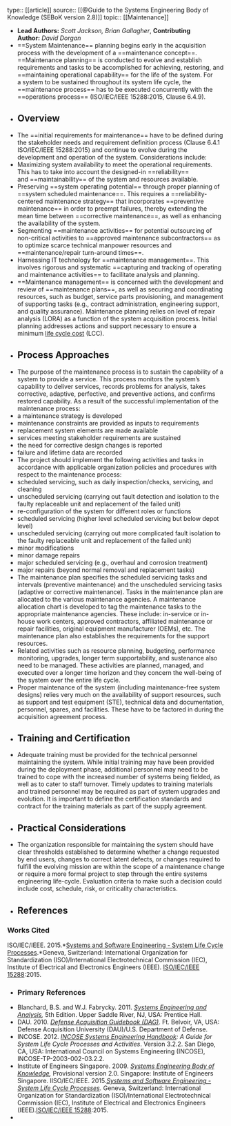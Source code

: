 type:: [[article]]
source:: [[@Guide to the Systems Engineering Body of Knowledge (SEBoK version 2.8)]]
topic:: [[Maintenance]]

- **Lead Authors:** *Scott Jackson, Brian Gallagher*, **Contributing Author:** *David Dorgan*
- ==System Maintenance== planning begins early in the acquisition process with the development of a ==maintenance concept==. ==Maintenance planning== is conducted to evolve and establish requirements and tasks to be accomplished for achieving, restoring, and ==maintaining operational capability== for the life of the system. For a system to be sustained throughout its system life cycle, the ==maintenance process== has to be executed concurrently with the ==operations process== (ISO/IEC/IEEE 15288:2015, Clause 6.4.9).
- ## Overview
- The ==initial requirements for maintenance== have to be defined during the stakeholder needs and requirement definition process (Clause 6.4.1 ISO/IEC/IEEE 15288:2015) and continue to evolve during the development and operation of the system. Considerations include:
- Maximizing system availability to meet the operational requirements. This has to take into account the designed-in ==reliability== and ==maintainability== of the system and resources available.
- Preserving ==system operating potential== through proper planning of ==system scheduled maintenance==. This requires a ==reliability-centered maintenance strategy== that incorporates ==preventive maintenance== in order to preempt failures, thereby extending the mean time between ==corrective maintenance==, as well as enhancing the availability of the system.
- Segmenting ==maintenance activities== for potential outsourcing of non-critical activities to ==approved maintenance subcontractors== as to optimize scarce technical manpower resources and ==maintenance/repair turn-around times==.
- Harnessing IT technology for ==maintenance management==. This involves rigorous and systematic ==capturing and tracking of operating and maintenance activities== to facilitate analysis and planning.
- ==Maintenance management== is concerned with the development and review of ==maintenance plans==, as well as securing and coordinating resources, such as budget, service parts provisioning, and management of supporting tasks (e.g., contract administration, engineering support, and quality assurance). Maintenance planning relies on level of repair analysis (LORA) as a function of the system acquisition process. Initial planning addresses actions and support necessary to ensure a minimum [life cycle cost](https://sebokwiki.org/wiki/Life_Cycle_Cost_(LCC)_(glossary)) (LCC).
- ## Process Approaches
- The purpose of the maintenance process is to sustain the capability of a system to provide a service. This process monitors the system’s capability to deliver services, records problems for analysis, takes corrective, adaptive, perfective, and preventive actions, and confirms restored capability. As a result of the successful implementation of the maintenance process:
- a maintenance strategy is developed
- maintenance constraints are provided as inputs to requirements
- replacement system elements are made available
- services meeting stakeholder requirements are sustained
- the need for corrective design changes is reported
- failure and lifetime data are recorded
- The project should implement the following activities and tasks in accordance with applicable organization policies and procedures with respect to the maintenance process:
- scheduled servicing, such as daily inspection/checks, servicing, and cleaning
- unscheduled servicing (carrying out fault detection and isolation to the faulty replaceable unit and replacement of the failed unit)
- re-configuration of the system for different roles or functions
- scheduled servicing (higher level scheduled servicing but below depot level)
- unscheduled servicing (carrying out more complicated fault isolation to the faulty replaceable unit and replacement of the failed unit)
- minor modifications
- minor damage repairs
- major scheduled servicing (e.g., overhaul and corrosion treatment)
- major repairs (beyond normal removal and replacement tasks)
- The maintenance plan specifies the scheduled servicing tasks and intervals (preventive maintenance) and the unscheduled servicing tasks (adaptive or corrective maintenance). Tasks in the maintenance plan are allocated to the various maintenance agencies. A maintenance allocation chart is developed to tag the maintenance tasks to the appropriate maintenance agencies. These include: in-service or in-house work centers, approved contractors, affiliated maintenance or repair facilities, original equipment manufacturer (OEMs), etc. The maintenance plan also establishes the requirements for the support resources.
- Related activities such as resource planning, budgeting, performance monitoring, upgrades, longer term supportability, and sustenance also need to be managed. These activities are planned, managed, and executed over a longer time horizon and they concern the well-being of the system over the entire life cycle.
- Proper maintenance of the system (including maintenance-free system designs) relies very much on the availability of support resources, such as support and test equipment (STE), technical data and documentation, personnel, spares, and facilities. These have to be factored in during the acquisition agreement process.
- ## Training and Certification
- Adequate training must be provided for the technical personnel maintaining the system. While initial training may have been provided during the deployment phase, additional personnel may need to be trained to cope with the increased number of systems being fielded, as well as to cater to staff turnover. Timely updates to training materials and trained personnel may be required as part of system upgrades and evolution. It is important to define the certification standards and contract for the training materials as part of the supply agreement.
- ## Practical Considerations
- The organization responsible for maintaining the system should have clear thresholds established to determine whether a change requested by end users, changes to correct latent defects, or changes required to fulfill the evolving mission are within the scope of a maintenance change or require a more formal project to step through the entire systems engineering life-cycle. Evaluation criteria to make such a decision could include cost, schedule, risk, or criticality characteristics.
- ## References
### Works Cited
ISO/IEC/IEEE. 2015.*[Systems and Software Engineering - System Life Cycle Processes](https://sebokwiki.org/wiki/ISO/IEC/IEEE_15288).*Geneva, Switzerland: International Organization for Standardization (ISO)/International Electrotechnical Commission (IEC), Institute of Electrical and Electronics Engineers (IEEE). [ISO/IEC/IEEE 15288](https://sebokwiki.org/wiki/ISO/IEC/IEEE_15288):2015.
- ### Primary References
- Blanchard, B.S. and W.J. Fabrycky. 2011. *[Systems Engineering and Analysis](https://sebokwiki.org/wiki/Systems_Engineering_and_Analysis),* 5th Edition. Upper Saddle River, NJ, USA: Prentice Hall.
- DAU. 2010. *[Defense Acquisition Guidebook (DAG)](https://sebokwiki.org/wiki/Defense_Acquisition_Guidebook_(DAG))*. Ft. Belvoir, VA, USA: Defense Acquisition University (DAU)/U.S. Department of Defense.
- INCOSE. 2012. *[INCOSE Systems Engineering Handbook](https://sebokwiki.org/wiki/INCOSE_Systems_Engineering_Handbook): A Guide for System Life Cycle Processes and Activities*. Version 3.2.2. San Diego, CA, USA: International Council on Systems Engineering (INCOSE), INCOSE-TP-2003-002-03.2.2.
- Institute of Engineers Singapore. 2009. *[Systems Engineering Body of Knowledge](https://sebokwiki.org/wiki/Systems_Engineering_Body_of_Knowledge_(Singapore)),* Provisional version 2.0. Singapore: Institute of Engineers Singapore.
  IISO/IEC/IEEE. 2015.*[Systems and Software Engineering - System Life Cycle Processes](https://sebokwiki.org/wiki/ISO/IEC/IEEE_15288).* Geneva, Switzerland: International Organization for Standardization (ISO)/International Electrotechnical Commission (IEC), Institute of Electrical and Electronics Engineers (IEEE).[ISO/IEC/IEEE 15288](https://sebokwiki.org/wiki/ISO/IEC/IEEE_15288):2015.
-